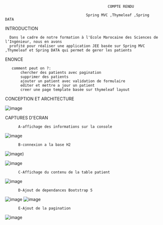                                                    COMPTE RENDU

                                         Spring MVC ,Thymeleaf ,Spring DATA
                                                               
   INTRODUCTION
   
   
      Dans le cadre de notre formation à l'Ecole Marocaine des Sciences de l’Ingénieur, nous en avons
      profité pour réaliser une application JEE basée sur Spring MVC ,Thymeleaf et Spring DATA qui permet de gerer les patients
      
      
   ENONCE 
   
   
       comment peut on ?:
           chercher des patients avec pagination
           supprimer des patients
           ajouter un patient avec validation de formulaire
           editer et mettre a jour un patient
           creer une page template basée sur thymeleaf layout
           
           
   CONCEPTION ET ARCHITECTURE 
   
   
        

![image](https://user-images.githubusercontent.com/57690392/162083545-e186c1a4-8ab6-4e8d-90f6-4f65b87e5c75.png)


  CAPTURES D'ECRAN 
      
          A-affichage des informations sur la console
        
        
   ![image](https://user-images.githubusercontent.com/57690392/162084178-2c1b5fb2-78d6-41c4-812a-e8ef1d27eaa4.png)
            
            
          B-connexion a la base H2
          
   ![image](https://user-images.githubusercontent.com/57690392/162084861-e0ecb3ef-7d48-4783-af61-df39333c2f79.png))


   
  ![image](https://user-images.githubusercontent.com/57690392/162085009-6b6dfb5e-40b6-4562-a408-d105c8a7bed1.png)



          C-Affichage du contenu de la table patient
          
![image](https://user-images.githubusercontent.com/57690392/162084794-610f071a-bc8c-4c81-9c19-29b91cf10128.png)

          D-Ajout de dependances Bootstrap 5
  ![image](https://user-images.githubusercontent.com/57690392/162084597-fffc8310-a219-4139-8214-6eaffb083176.png)
![image](https://user-images.githubusercontent.com/57690392/162084684-557129c3-d79d-4d2c-bb2b-215cbf7f9f26.png)


          E-Ajout de la pagination
 ![image](https://user-images.githubusercontent.com/57690392/162085163-6ae1e631-ced1-4404-8d21-748a3ed19f7f.png)



